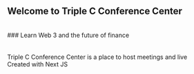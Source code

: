 ## Welcome to Triple C Conference Center
<br/>
### Learn Web 3 and the future of finance
<br/>
<br/>
<br/>
Triple C Conference Center is a place to host meetings and live
<br/>
Created with Next JS
